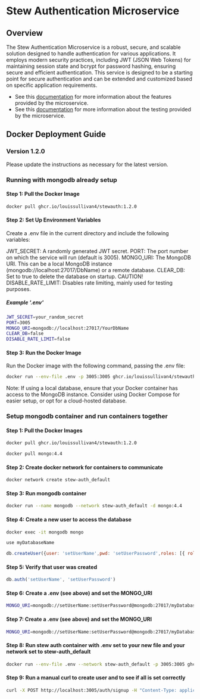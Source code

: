 # Stew Authentication Microservice

## Overview

The Stew Authentication Microservice is a robust, secure, and scalable solution designed to handle authentication for various applications. It employs modern security practices, including JWT (JSON Web Tokens) for maintaining session state and bcrypt for password hashing, ensuring secure and efficient authentication. This service is designed to be a starting point for secure authentication and can be extended and customized based on specific application requirements. 

- See this [documentation](/docs/features.md) for more information about the features provided by the microservice.
- See this [documentation](/docs/testing.md) for more information about the testing provided by the microservice.

## Docker Deployment Guide

### Version 1.2.0

Please update the instructions as necessary for the latest version.
### Running with mongodb already setup
#### Step 1: Pull the Docker Image

```bash
docker pull ghcr.io/louissullivan4/stewauth:1.2.0
```

#### Step 2: Set Up Environment Variables
Create a .env file in the current directory and include the following variables:

JWT_SECRET: A randomly generated JWT secret.
PORT: The port number on which the service will run (default is 3005).
MONGO_URI: The MongoDB URI. This can be a local MongoDB instance (mongodb://localhost:27017/DbName) or a remote database.
CLEAR_DB: Set to true to delete the database on startup. CAUTION!
DISABLE_RATE_LIMIT: Disables rate limiting, mainly used for testing purposes.

##### Example '.env'
```bash
JWT_SECRET=your_random_secret
PORT=3005
MONGO_URI=mongodb://localhost:27017/YourDbName
CLEAR_DB=false
DISABLE_RATE_LIMIT=false
```

#### Step 3: Run the Docker Image
Run the Docker image with the following command, passing the .env file:

```bash
docker run --env-file .env -p 3005:3005 ghcr.io/louissullivan4/stewauth:1.2.0
```

Note: If using a local database, ensure that your Docker container has access to the MongoDB instance. Consider using Docker Compose for easier setup, or opt for a cloud-hosted database.

### Setup mongodb container and run containers together
#### Step 1: Pull the Docker Images
```bash
docker pull ghcr.io/louissullivan4/stewauth:1.2.0
```
```bash
docker pull mongo:4.4
```

#### Step 2: Create docker network for containers to communicate
```bash
docker network create stew-auth_default
```

#### Step 3: Run mongodb container
```bash
docker run --name mongodb --network stew-auth_default -d mongo:4.4
```

#### Step 4: Create a new user to access the database
```bash
docker exec -it mongodb mongo
```
```javascript
use myDatabaseName
```
```javascript
db.createUser({user: 'setUserName',pwd: 'setUserPassword',roles: [{ role: 'readWrite', db: 'myDatabaseName' }]})
```

#### Step 5: Verify that user was created
```javascript
db.auth('setUserName', 'setUserPassword')
```

#### Step 6: Create a .env (see above) and set the MONGO_URI
```bash
MONGO_URI=mongodb://setUserName:setUserPassword@mongodb:27017/myDatabaseName
```

#### Step 7: Create a .env (see above) and set the MONGO_URI
```bash
MONGO_URI=mongodb://setUserName:setUserPassword@mongodb:27017/myDatabaseName
```

#### Step 8: Run stew auth container with .env set to your new file and your network set to stew-auth_default
```bash
docker run --env-file .env --network stew-auth_default -p 3005:3005 ghcr.io/louissullivan4/stewauth:1.2.0
```

#### Step 9: Run a manual curl to create user and to see if all is set correctly
```bash
curl -X POST http://localhost:3005/auth/signup -H "Content-Type: application/json" -d '{"username": "newuser@gmail.com", "password": "Password123!"}'
```

